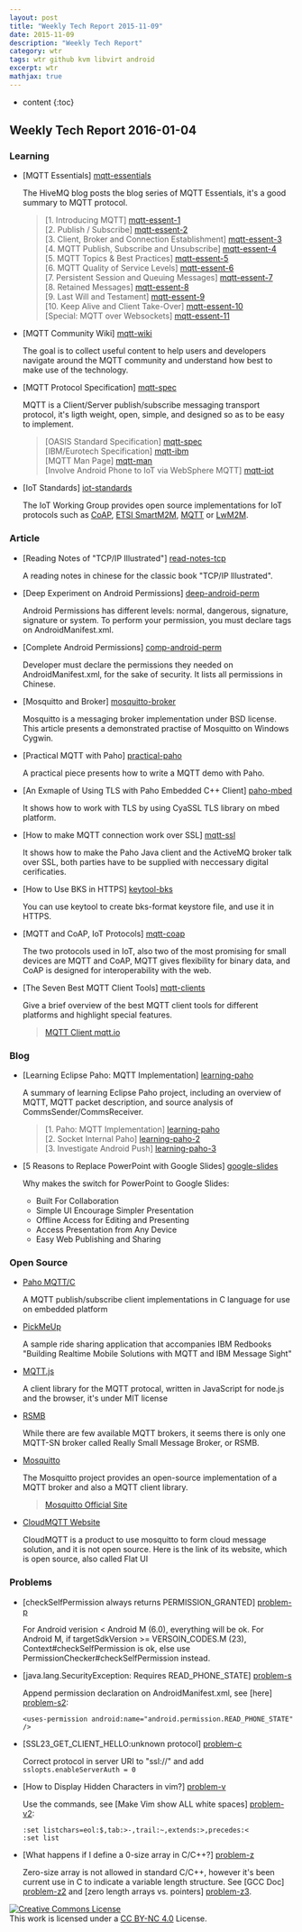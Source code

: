 ```yaml
---
layout: post
title: "Weekly Tech Report 2015-11-09"
date: 2015-11-09
description: "Weekly Tech Report"
category: wtr
tags: wtr github kvm libvirt android
excerpt: wtr
mathjax: true
---
```


* content
{:toc}

## Weekly Tech Report 2016-01-04

### Learning

+   [MQTT Essentials] [mqtt-essentials]

	The HiveMQ blog posts the blog series of MQTT Essentials, it's a good summary
	to MQTT protocol.

	> [1. Introducing MQTT] [mqtt-essent-1]  
	> [2. Publish / Subscribe] [mqtt-essent-2]  
	> [3. Client, Broker and Connection Establishment] [mqtt-essent-3]  
	> [4. MQTT Publish, Subscribe and Unsubscribe] [mqtt-essent-4]  
	> [5. MQTT Topics & Best Practices] [mqtt-essent-5]  
	> [6. MQTT Quality of Service Levels] [mqtt-essent-6]  
	> [7. Persistent Session and Queuing Messages] [mqtt-essent-7]  
	> [8. Retained Messages] [mqtt-essent-8]  
	> [9. Last Will and Testament] [mqtt-essent-9]  
	> [10. Keep Alive and Client Take-Over] [mqtt-essent-10]  
	> [Special: MQTT over Websockets] [mqtt-essent-11]

[mqtt-essentials]: http://forkbomb-blog.de/2015/all-you-need-to-know-about-mqtt
[mqtt-essent-1]: http://www.hivemq.com/mqtt-essentials-part-1-introducing-mqtt/
[mqtt-essent-2]: http://www.hivemq.com/mqtt-essentials-part2-publish-subscribe/
[mqtt-essent-3]: http://www.hivemq.com/mqtt-essentials-part-3-client-broker-connection-establishment/
[mqtt-essent-4]: http://www.hivemq.com/mqtt-essentials-part-4-mqtt-publish-subscribe-unsubscribe/
[mqtt-essent-5]: http://www.hivemq.com/mqtt-essentials-part-5-mqtt-topics-best-practices/
[mqtt-essent-6]: http://www.hivemq.com/mqtt-essentials-part-6-mqtt-quality-of-service-levels/
[mqtt-essent-7]: http://www.hivemq.com/mqtt-essentials-part-7-persistent-session-queuing-messages/
[mqtt-essent-8]: http://www.hivemq.com/mqtt-essentials-part-8-retained-messages/
[mqtt-essent-9]: http://www.hivemq.com/mqtt-essentials-part-9-last-will-and-testament/
[mqtt-essent-10]: http://www.hivemq.com/mqtt-essentials-part-10-alive-client-take-over/
[mqtt-essent-11]: http://www.hivemq.com/mqtt-essentials-special-mqtt-over-websockets/

+   [MQTT Community Wiki] [mqtt-wiki]

    The goal is to collect useful content to help users and developers navigate
    around the MQTT community and understand how best to make use of the 
    technology.

[mqtt-wiki]: https://github.com/mqtt/mqtt.github.io/wiki

+   [MQTT Protocol Specification] [mqtt-spec]

    MQTT is a Client/Server publish/subscribe messaging transport protocol, it's
    ligth weight, open, simple, and designed so as to be easy to implement.

    > [OASIS Standard Specification] [mqtt-spec]  
    > [IBM/Eurotech Specification] [mqtt-ibm]  
    > [MQTT Man Page] [mqtt-man]  
    > [Involve Android Phone to IoT via WebSphere MQTT] [mqtt-iot]

[mqtt-spec]: http://docs.oasis-open.org/mqtt/mqtt/v3.1.1/os/mqtt-v3.1.1-os.html
[mqtt-ibm]: http://public.dhe.ibm.com/software/dw/webservices/ws-mqtt/mqtt-v3r1.html
[mqtt-man]: http://mosquitto.org/man/mqtt-7.html
[mqtt-iot]: https://www.ibm.com/developerworks/cn/websphere/library/techarticles/1109_wangb_mqandroid/1109_wangb_mqandroid.html

+   [IoT Standards] [iot-standards]

    The IoT Working Group provides open source implementations for IoT protocols
    such as [CoAP], [ETSI SmartM2M], [MQTT] or [LwM2M].

[iot-standards]: http://iot.eclipse.org/standards
[coap]: http://iot.eclipse.org/standards#coap
[etsi smartm2m]: http://iot.eclipse.org/standards#etsi-smartm2m
[mqtt]: http://iot.eclipse.org/standards#mqtt
[lwm2m]: http://iot.eclipse.org/standards#oma-lwm2m

### Article

+   [Reading Notes of "TCP/IP Illustrated"] [read-notes-tcp]

    A reading notes in chinese for the classic book "TCP/IP Illustrated".

[read-notes-tcp]: http://www.cnblogs.com/fengzanfeng/articles/1339347.html

+   [Deep Experiment on Android Permissions] [deep-android-perm]

    Android Permissions has different levels: normal, dangerous, signature, 
    signature or system. To perform your permission, you must declare <permission>
    tags on AndroidManifest.xml.

[deep-android-perm]: http://blog.csdn.net/t12x3456/article/details/7749200

+   [Complete Android Permissions] [comp-android-perm]

    Developer must declare the permissions they needed on AndroidManifest.xml,
    for the sake of security. It lists all permissions in Chinese.

[comp-android-perm]: http://www.cnblogs.com/ganzhijie/archive/2010/08/21/1805573.html

+   [Mosquitto and Broker] [mosquitto-broker]

    Mosquitto is a messaging broker implementation under BSD license. This article
    presents a demonstrated practise of Mosquitto on Windows Cygwin.

[mosquitto-broker]: http://blog.csdn.net/akof1314/article/details/7494572

+   [Practical MQTT with Paho] [practical-paho]

    A practical piece presents how to write a MQTT demo with Paho.

[practical-paho]: http://www.infoq.com/articles/practical-mqtt-with-paho

+   [An Exmaple of Using TLS with Paho Embedded C++ Client] [paho-mbed]

    It shows how to work with TLS by using CyaSSL TLS library on mbed platform.

[paho-mbed]: http://modelbasedtesting.co.uk/?p=181

+   [How to make MQTT connection work over SSL] [mqtt-ssl]

    It shows how to make the Paho Java client and the ActiveMQ broker talk over 
    SSL, both parties have to be supplied with neccessary digital cerificaties.

[mqtt-ssl]: https://github.com/Hill30/mqtt-client/wiki/How-to-make-MQTT-connection-work-over-SSL

+   [How to Use BKS in HTTPS] [keytool-bks]

    You can use keytool to create bks-format keystore file, and use it in HTTPS.

[keytool-bks]: http://www.cnblogs.com/duwei/p/3671966.html

+   [MQTT and CoAP, IoT Protocols] [mqtt-coap]

    The two protocols used in IoT, also two of the most promising for small devices
    are MQTT and CoAP, MQTT gives flexibility for binary data, and CoAP is designed
    for interoperability with the web.

[mqtt-coap]: https://eclipse.org/community/eclipse_newsletter/2014/february/article2.php

+   [The Seven Best MQTT Client Tools] [mqtt-clients]

    Give a brief overview of the best MQTT client tools for different platforms
    and highlight special features.

    > [MQTT Client mqtt.io](http://www.mqtt.io/)

[mqtt-clients]: http://www.hivemq.com/blog/seven-best-mqtt-client-tools

### Blog

+   [Learning Eclipse Paho: MQTT Implementation] [learning-paho]

    A summary of learning Eclipse Paho project, including an overview of MQTT,
    MQTT packet description, and source analysis of CommsSender/CommsReceiver.

	> [1. Paho: MQTT Implementation] [learning-paho]  
	> [2. Socket Internal Paho] [learning-paho-2]  
	> [3. Investigate Android Push] [learning-paho-3]

[learning-paho]: http://blog.csdn.net/yangzl2008/article/details/8861069
[learning-paho-2]: http://blog.csdn.net/yangzl2008/article/details/8866066
[learning-paho-3]: http://blog.csdn.net/yangzl2008/article/details/8860621

+   [5 Reasons to Replace PowerPoint with Google Slides] [google-slides]

    Why makes the switch for PowerPoint to Google Slides:

    +   Built For Collaboration
    +   Simple UI Encourage Simpler Presentation
    +   Offline Access for Editing and Presenting
    +   Access Presentation from Any Device
    +   Easy Web Publishing and Sharing

[google-slides]: https://www.insidehighered.com/blogs/technology-and-learning/5-reasons-replace-powerpoint-google-slides

### Open Source

+   [Paho MQTT/C](http://git.eclipse.org/c/paho/org.eclipse.paho.mqtt.c.git)

    A MQTT publish/subscribe client implementations in C language for use on 
    embedded platform

+   [PickMeUp](https://github.com/ibm-messaging/mqtt-PickMeUp.git)

    A sample ride sharing application that accompanies IBM Redbooks "Building 
    Realtime Mobile Solutions with MQTT and IBM Message Sight"

+   [MQTT.js](https://www.npmjs.com/package/mqtt)

    A client library for the MQTT protocal, written in JavaScript for node.js
    and the browser, it's under MIT license

+   [RSMB](https://github.com/MichalFoksa/rsmb)

    While there are few available MQTT brokers, it seems there is only one
    MQTT-SN broker called Really Small Message Broker, or RSMB.

+   [Mosquitto](http://www.eclipse.org/mosquitto/)

    The Mosquitto project provides an open-source implementation of a MQTT
    broker and also a MQTT client library.

    > [Mosquitto Official Site](http://mosquitto.org/)

+   [CloudMQTT Website](https://github.com/CloudMQTT/cloudmqtt-website)

    CloudMQTT is a product to use mosquitto to form cloud message solution,
    and it is not open source. Here is the link of its website, which is
    open source, also called Flat UI

### Problems

+   [checkSelfPermission always returns PERMISSION_GRANTED] [problem-p]

    For Android verision < Android M (6.0), everything will be ok. For Android
    M, if targetSdkVersion >= VERSOIN_CODES.M (23), Context#checkSelfPermission
    is ok, else use PermissionChecker#checkSelfPermission instead.

[problem-p]: http://my.oschina.net/u/990728/blog/549914?fromerr=PvyCq00O

+   [java.lang.SecurityException: Requires READ_PHONE_STATE] [problem-s]

    Append permission declaration on AndroidManifest.xml, see [here] [problem-s2]:

        <uses-permission android:name="android.permission.READ_PHONE_STATE" />

[problem-s]: http://www.cnblogs.com/dava/p/3698126.html
[problem-s2]: http://stackoverflow.com/questions/7178941/android-read-phone-state

+   [SSL23_GET_CLIENT_HELLO:unknown protocol] [problem-c]

    Correct protocol in server URI to "ssl://" and add `sslopts.enableServerAuth = 0`

[problem-c]: http://www.bandh.de/2015/02/05/using-tls-in-the-paho-mqtt-c-api-together-with-the-mosquitto-browser/

+   [How to Display Hidden Characters in vim?] [problem-v]

    Use the commands, see [Make Vim show ALL white spaces] [problem-v2]:

        :set listchars=eol:$,tab:>-,trail:~,extends:>,precedes:<
        :set list

[problem-v]: http://askubuntu.com/questions/74485/how-to-display-hidden-characters-in-vim
[problem-v2]: http://stackoverflow.com/questions/1675688/make-vim-show-all-white-spaces-as-a-character

+   [What happens if I define a 0-size array in C/C++?] [problem-z]

    Zero-size array is not allowed in standard C/C++, however it's been current
    use in C to indicate a variable length structure. See [GCC Doc] [problem-z2]
    and [zero length arrays vs. pointers] [problem-z3].

[problem-z]: http://stackoverflow.com/questions/9722632/what-happens-if-i-define-a-0-size-array-in-c-c
[problem-z2]: https://gcc.gnu.org/onlinedocs/gcc/Zero-Length.html
[problem-z3]: http://stackoverflow.com/questions/627364/zero-length-arrays-vs-pointers


[![Creative Commons License][CC png]][CC BY-NC 4.0]<br/>
This work is licensed under a [CC BY-NC 4.0][] License.

[cc png]: https://i.creativecommons.org/l/by-nc/4.0/88x31.png
[cc by-nc 4.0]: http://creativecommons.org/licenses/by-nc/4.0/



